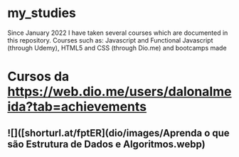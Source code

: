 # my_studies
Since January 2022 I have taken several courses which are documented in this repository. Courses such as: Javascript and Functional Javascript (through Udemy), HTML5 and CSS (through Dio.me) and bootcamps made

# Cursos da https://web.dio.me/users/dalonalmeida?tab=achievements

![]([shorturl.at/fptER](dio/images/Aprenda o que são Estrutura de Dados e Algoritmos.webp)
--------------------------------
